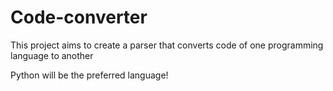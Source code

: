 # Code-converter
This project aims to create a parser that converts code of one programming language to another

Python will be the preferred language!
